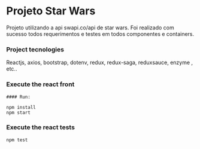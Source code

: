 # Projeto Star Wars

Projeto utilizando a api swapi.co/api de star wars. Foi realizado com sucesso todos requerimentos e testes em todos componentes e containers.

### Project tecnologies

Reactjs, axios, bootstrap, dotenv, redux, redux-saga, reduxsauce, enzyme , etc..

### Execute the react front

```
#### Run:

npm install
npm start
```

### Execute the react tests
```
npm test
```
